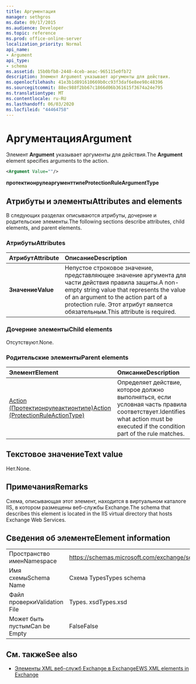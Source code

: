 ```yaml
---
title: Аргументация
manager: sethgros
ms.date: 09/17/2015
ms.audience: Developer
ms.topic: reference
ms.prod: office-online-server
localization_priority: Normal
api_name:
- Argument
api_type:
- schema
ms.assetid: 15b0bfb8-2448-4ceb-aeac-965115e0fb72
description: Элемент Argument указывает аргументы для действия.
ms.openlocfilehash: 41e3b1d891610669b0cc93f3daf6e8ee98c48396
ms.sourcegitcommit: 88ec988f2bb67c1866d06b361615f3674a24e795
ms.translationtype: MT
ms.contentlocale: ru-RU
ms.lasthandoff: 06/03/2020
ms.locfileid: "44464758"
---
```

# <a name="argument"></a><span data-ttu-id="1a916-103">Аргументация</span><span class="sxs-lookup"><span data-stu-id="1a916-103">Argument</span></span>

<span data-ttu-id="1a916-104">Элемент **Argument** указывает аргументы для действия.</span><span class="sxs-lookup"><span data-stu-id="1a916-104">The **Argument** element specifies arguments to the action.</span></span> 
  
```xml
<Argument Value=""/>
```

 <span data-ttu-id="1a916-105">**протектионрулеаргументтипе**</span><span class="sxs-lookup"><span data-stu-id="1a916-105">**ProtectionRuleArgumentType**</span></span>
## <a name="attributes-and-elements"></a><span data-ttu-id="1a916-106">Атрибуты и элементы</span><span class="sxs-lookup"><span data-stu-id="1a916-106">Attributes and elements</span></span>

<span data-ttu-id="1a916-107">В следующих разделах описываются атрибуты, дочерние и родительские элементы.</span><span class="sxs-lookup"><span data-stu-id="1a916-107">The following sections describe attributes, child elements, and parent elements.</span></span>
  
### <a name="attributes"></a><span data-ttu-id="1a916-108">Атрибуты</span><span class="sxs-lookup"><span data-stu-id="1a916-108">Attributes</span></span>

|<span data-ttu-id="1a916-109">**Атрибут**</span><span class="sxs-lookup"><span data-stu-id="1a916-109">**Attribute**</span></span>|<span data-ttu-id="1a916-110">**Описание**</span><span class="sxs-lookup"><span data-stu-id="1a916-110">**Description**</span></span>|
|:-----|:-----|
|<span data-ttu-id="1a916-111">**Значение**</span><span class="sxs-lookup"><span data-stu-id="1a916-111">**Value**</span></span> <br/> |<span data-ttu-id="1a916-112">Непустое строковое значение, представляющее значение аргумента для части действия правила защиты.</span><span class="sxs-lookup"><span data-stu-id="1a916-112">A non-empty string value that represents the value of an argument to the action part of a protection rule.</span></span> <span data-ttu-id="1a916-113">Этот атрибут является обязательным.</span><span class="sxs-lookup"><span data-stu-id="1a916-113">This attribute is required.</span></span>  <br/> |
   
### <a name="child-elements"></a><span data-ttu-id="1a916-114">Дочерние элементы</span><span class="sxs-lookup"><span data-stu-id="1a916-114">Child elements</span></span>

<span data-ttu-id="1a916-115">Отсутствуют.</span><span class="sxs-lookup"><span data-stu-id="1a916-115">None.</span></span>
  
### <a name="parent-elements"></a><span data-ttu-id="1a916-116">Родительские элементы</span><span class="sxs-lookup"><span data-stu-id="1a916-116">Parent elements</span></span>

|<span data-ttu-id="1a916-117">**Элемент**</span><span class="sxs-lookup"><span data-stu-id="1a916-117">**Element**</span></span>|<span data-ttu-id="1a916-118">**Описание**</span><span class="sxs-lookup"><span data-stu-id="1a916-118">**Description**</span></span>|
|:-----|:-----|
|[<span data-ttu-id="1a916-119">Action (Протектионрулеактионтипе)</span><span class="sxs-lookup"><span data-stu-id="1a916-119">Action (ProtectionRuleActionType)</span></span>](action-protectionruleactiontype.md) <br/> |<span data-ttu-id="1a916-120">Определяет действие, которое должно выполняться, если условная часть правила соответствует.</span><span class="sxs-lookup"><span data-stu-id="1a916-120">Identifies what action must be executed if the condition part of the rule matches.</span></span>  <br/> |
   
## <a name="text-value"></a><span data-ttu-id="1a916-121">Текстовое значение</span><span class="sxs-lookup"><span data-stu-id="1a916-121">Text value</span></span>

<span data-ttu-id="1a916-122">Нет.</span><span class="sxs-lookup"><span data-stu-id="1a916-122">None.</span></span>
  
## <a name="remarks"></a><span data-ttu-id="1a916-123">Примечания</span><span class="sxs-lookup"><span data-stu-id="1a916-123">Remarks</span></span>

<span data-ttu-id="1a916-124">Схема, описывающая этот элемент, находится в виртуальном каталоге IIS, в котором размещены веб-службы Exchange.</span><span class="sxs-lookup"><span data-stu-id="1a916-124">The schema that describes this element is located in the IIS virtual directory that hosts Exchange Web Services.</span></span>
  
## <a name="element-information"></a><span data-ttu-id="1a916-125">Сведения об элементе</span><span class="sxs-lookup"><span data-stu-id="1a916-125">Element information</span></span>

|||
|:-----|:-----|
|<span data-ttu-id="1a916-126">Пространство имен</span><span class="sxs-lookup"><span data-stu-id="1a916-126">Namespace</span></span>  <br/> |https://schemas.microsoft.com/exchange/services/2006/types  <br/> |
|<span data-ttu-id="1a916-127">Имя схемы</span><span class="sxs-lookup"><span data-stu-id="1a916-127">Schema Name</span></span>  <br/> |<span data-ttu-id="1a916-128">Схема Types</span><span class="sxs-lookup"><span data-stu-id="1a916-128">Types schema</span></span>  <br/> |
|<span data-ttu-id="1a916-129">Файл проверки</span><span class="sxs-lookup"><span data-stu-id="1a916-129">Validation File</span></span>  <br/> |<span data-ttu-id="1a916-130">Types. xsd</span><span class="sxs-lookup"><span data-stu-id="1a916-130">Types.xsd</span></span>  <br/> |
|<span data-ttu-id="1a916-131">Может быть пустым</span><span class="sxs-lookup"><span data-stu-id="1a916-131">Can be Empty</span></span>  <br/> |<span data-ttu-id="1a916-132">False</span><span class="sxs-lookup"><span data-stu-id="1a916-132">False</span></span>  <br/> |
   
## <a name="see-also"></a><span data-ttu-id="1a916-133">См. также</span><span class="sxs-lookup"><span data-stu-id="1a916-133">See also</span></span>

- [<span data-ttu-id="1a916-134">Элементы XML веб-служб Exchange в Exchange</span><span class="sxs-lookup"><span data-stu-id="1a916-134">EWS XML elements in Exchange</span></span>](ews-xml-elements-in-exchange.md)

